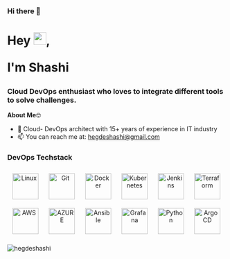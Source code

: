 ### Hi there 👋
<h1 align="left">Hey <img src="https://github.com/TheDudeThatCode/TheDudeThatCode/blob/master/Assets/Hi.gif" width="29">,
 
I'm Shashi</h1>
<h3 align="left"> Cloud DevOps enthusiast who loves to integrate different tools to solve challenges.</h3>

**About Me**🤓
- 🏫 Cloud- DevOps architect with 15+ years of experience in IT industry
- 📫 You can reach me at: hegdeshashi@gmail.com


### DevOps Techstack 

<div align="center"> 
<img style="margin: 10px" src="https://profilinator.rishav.dev/skills-assets/linux-original.svg" alt="Linux" height="60" />
<img style="margin: 10px" src="https://profilinator.rishav.dev/skills-assets/git-scm-icon.svg" alt="Git" height="60" />     
<img style="margin: 10px" src="https://profilinator.rishav.dev/skills-assets/docker-original-wordmark.svg" alt="Docker" height="60" />  
<img style="margin: 10px" src="https://profilinator.rishav.dev/skills-assets/kubernetes-icon.svg" alt="Kubernetes" height="60" /> 
<img style="margin: 10px" src="https://profilinator.rishav.dev/skills-assets/jenkins-icon.svg" alt="Jenkins" height="60" /> 
<img style="margin: 10px" src="https://profilinator.rishav.dev/skills-assets/terraformio-icon.svg" alt="Terraform" height="60" />  
<img style="margin: 10px" src="https://lavca.org/app/uploads/2019/10/aws-logo-square.png" alt="AWS" height="60" />      
<img style="margin: 10px" src="https://www.pngfind.com/pngs/m/597-5975946_microsoft-azure-logo-svg-hd-png-download.png" alt="AZURE" height="60" />  
<img style="margin: 10px" src="https://media.trustradius.com/product-logos/ai/vQ/ATKTZ7HRC8TF.PNG" alt="Ansible" height="60" />  
<img style="margin: 10px" src="https://profilinator.rishav.dev/skills-assets/grafana.png" alt="Grafana" height="60" />    
<img style="margin: 10px" src="https://profilinator.rishav.dev/skills-assets/python-original.svg" alt="Python" height="60" />  
<img style="margin: 10px" src="https://coralogix.com/wp-content/uploads/2021/06/Argo-CD-Version-Tags-1000X1000.png" alt="Argo CD" height="60" />
</div>


<p align="left"> <img src="https://komarev.com/ghpvc/?username=hegdeshashi&label=Profile%20views&color=0e75b6&style=flat" alt="hegdeshashi" /> </p>

